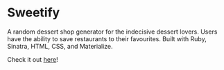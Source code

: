 Sweetify
=============
A random dessert shop generator for the indecisive dessert lovers. Users have the ability to save restaurants to their favourites.
Built with Ruby, Sinatra, HTML, CSS, and Materialize. 

Check it out [here](https://sweetify.herokuapp.com/)!
